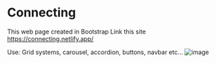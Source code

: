 # Connecting

This web page created in Bootstrap
Link this site https://connecting.netlify.app/

Use: Grid systems, carousel, accordion, buttons, navbar etc...
![image](https://user-images.githubusercontent.com/87560940/170485177-95b2aeec-65c6-42ed-9c0a-d7d95aeefacd.png)
